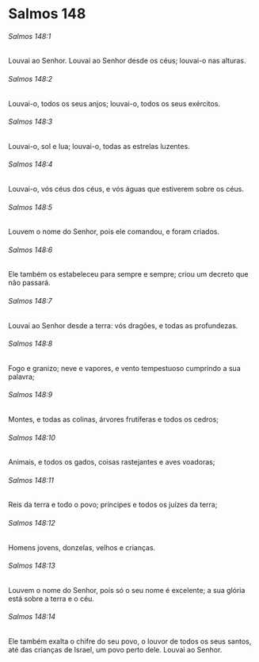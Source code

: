 # Salmos 148

###### Salmos 148:1

Louvai ao Senhor. Louvai ao Senhor desde os céus; louvai-o nas alturas.

###### Salmos 148:2

Louvai-o, todos os seus anjos; louvai-o, todos os seus exércitos.

###### Salmos 148:3

Louvai-o, sol e lua; louvai-o, todas as estrelas luzentes.

###### Salmos 148:4

Louvai-o, vós céus dos céus, e vós águas que estiverem sobre os céus.

###### Salmos 148:5

Louvem o nome do Senhor, pois ele comandou, e foram criados.

###### Salmos 148:6

Ele também os estabeleceu para sempre e sempre; criou um decreto que não passará.

###### Salmos 148:7

Louvai ao Senhor desde a terra: vós dragões, e todas as profundezas.

###### Salmos 148:8

Fogo e granizo; neve e vapores, e vento tempestuoso cumprindo a sua palavra;

###### Salmos 148:9

Montes, e todas as colinas, árvores frutíferas e todos os cedros;

###### Salmos 148:10

Animais, e todos os gados, coisas rastejantes e aves voadoras;

###### Salmos 148:11

Reis da terra e todo o povo; príncipes e todos os juízes da terra;

###### Salmos 148:12

Homens jovens, donzelas, velhos e crianças.

###### Salmos 148:13

Louvem o nome do Senhor, pois só o seu nome é excelente; a sua glória está sobre a terra e o céu.

###### Salmos 148:14

Ele também exalta o chifre do seu povo, o louvor de todos os seus santos, até das crianças de Israel, um povo perto dele. Louvai ao Senhor.

